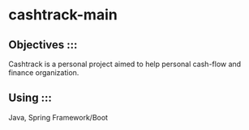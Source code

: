 # cashtrack-main

## Objectives :::
Cashtrack is a personal project aimed to help personal cash-flow and finance organization.

## Using :::
Java, Spring Framework/Boot
